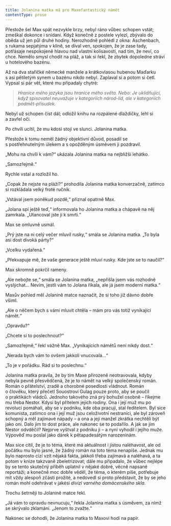 ```yaml
---
title: Jolanina matka má pro Maxefantastický námět
contentType: prose
---
```


Přestože šel Max spát nezvykle brzy, nebyl ráno vůbec schopen vstát; zmeškal dokonce i snídani. Když konečně z postele vylezl, zbývalo do oběda už jen půl druhé hodiny. Nerozhodně pohlédl z okna: Aschenbach, s rukama sepjatýma v klíně, se díval ven, spokojen, že je zase tady, potřásaje nespokojeně hlavou nad vlastní kolísavostí, nad tím, že neví, co chce. Nemělo smysl chodit na pláž, a tak si řekl, že zbytek dopoledne stráví u hotelového bazénu.

Až na dva stařičké německé manžele a krátkovlasou hubenou Maďarku s asi pětiletým synem u bazénu nikdo nebyl. Zaplaval si a potom si četl. Vypsal si pár vět, které mu připadaly chytré:

  

> __Hranice mého jazyka jsou hranice mého světa. Nebo: Je uklidňující, když spisovatel neuvažuje v kategoriích národ-lid, ale v kategoriích podmět-přísudek_._

  

Nebyl už schopen číst dál; odložil knihu na rozpálené dlaždičky, lehl si a zavřel oči.

Po chvíli ucítil, že mu kdosi stojí ve slunci. Jolanina matka.

Přestože k tomu neměl žádný objektivní důvod, posadil se s postřehnutelným úlekem a s opožděným úsměvem ji pozdravil.

„Mohu na chvíli k vám?“ ukázala Jolanina matka na nejbližší lehátko.

„Samozřejmě.“

Rychle vstal a rozložil ho.

„Copak že nejste na pláži?“ prohodila Jolanina matka konverzačně, zatímco si rozkládala velký froté ručník.

„Vstával jsem poněkud pozdě,“ přiznal opatrně Max.

„Jolana spí ještě teď,“ informovala ho Jolanina matka a chápavě na něj zamrkala. „Utancoval jste ji k smrti.“

Max se omluvně usmál.

„Prý jste na ni celý večer mluvil rusky,“ smála se Jolanina matka. „To byla asi dost divoká párty?“

„Vcelku vydařená.“

„Překvapuje mě, že vaše generace ještě mluví rusky. Kde jste se to naučil?“

Max skromně pokrčil rameny.

„Ale nebojte se,“ smála se Jolanina matka, „nepřišla jsem vás rozhodně vyslýchat… Nevím, jestli vám to Jolana říkala, ale já jsem moderní matka.“

Maxův pohled měl Jolanině matce naznačit, že si toho již dávno dobře všiml.

„Ale o něčem bych s vámi mluvit chtěla – mám pro vás totiž vynikající námět.“

„Opravdu?“

„Chcete si to poslechnout?“

„Samozřejmě,“ řekl vážně Max. „Vynikajících námětů není nikdy dost.“

„Nerada bych vám to ovšem jakkoli vnucovala…“

„To je v pořádku. Rád si to poslechnu.“

Jolanina matka pravila, že by tím Maxe přirozeně neotravovala, kdyby nebyla pevně přesvědčená, že je to námět na velký společenský román. Román o přátelství, zradě a chorobné posedlosti vládnout. Román o člověku, který přečetl Souostroví Gulag pouze proto, aby se poučil o praktikách vládců. Jednoho takového zná prý bohužel osobně – říkejme mu třeba Nestor. Kdysi byl přítelem jejich rodiny. Ona i její muž mu po revoluci pomáhali, aby se v podniku, kde oba pracují, stal ředitelem. Byl sice komunista, zatímco ona i její muž jsou celoživotní nestraníci, ale byl zároveň schopný a měl zajímavé nápady – a ona a její manžel zkrátka nechtěli být jako oni. Dalo jim to dost práce, ale nakonec se to podařilo. A jak se jim Nestor odvděčil? Nejprve vyštval z podniku ji – a nyní vyhodil i jejího muže. Výpověď mu poslal jako dárek k pětapadesátým narozeninám.

Max sice cítil, že je to téma, které má aktuálnost i jistou naléhavost, ale od počátku mu bylo jasné, že žádný román na toto téma nenapíše. Jednak mu bylo naprosto cizí vzít nějaká fakta, jakkoli třeba zajímavá a naléhavá, a ta potom v knize takzvaně zbeletrizovat; dále mu připadalo, že vůbec nejlépe by se tento skutečný příběh uplatnil v nějaké dobré, věcně napsané reportáži; a konečně moc dobře věděl, že téma, o kterém píše, potřebuje mít vždy alespoň zčásti prožité, a nedovedl si proto představit, že by se jeho román mohl odehrávat v jakési _divizi varného domácenského skla_.

Trochu šetrněji to Jolanině matce řekl.

„Já vám to opravdu nevnucuju,“ řekla Jolanina matka s úsměvem, za nímž se skrývalo zklamání. „Jenom to zvažte.“

Nakonec se dohodli, že Jolanina matka to Maxovi hodí na papír.
